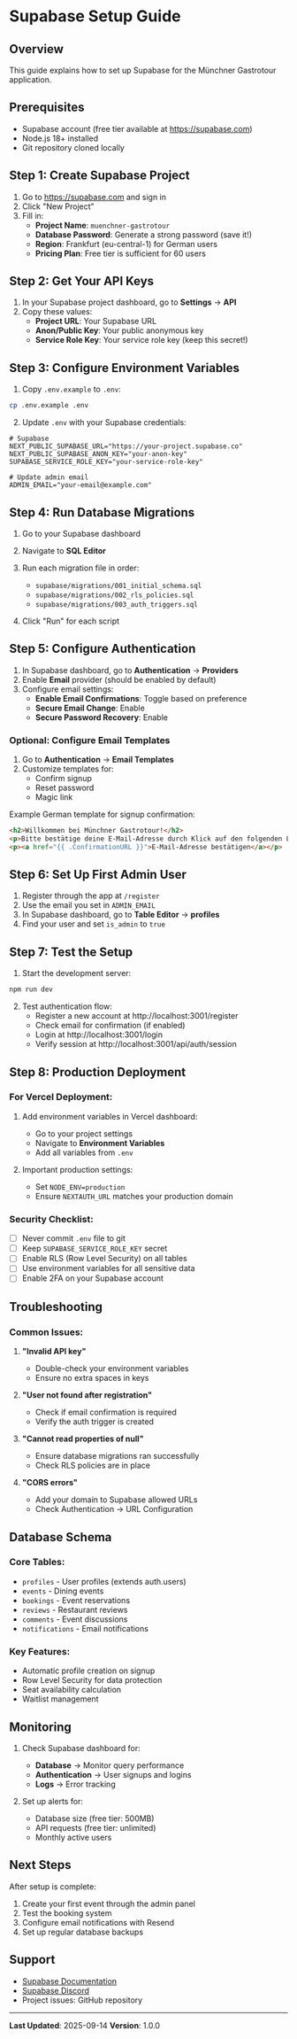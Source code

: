 # Supabase Setup Guide

## Overview
This guide explains how to set up Supabase for the Münchner Gastrotour application.

## Prerequisites
- Supabase account (free tier available at https://supabase.com)
- Node.js 18+ installed
- Git repository cloned locally

## Step 1: Create Supabase Project

1. Go to https://supabase.com and sign in
2. Click "New Project"
3. Fill in:
   - **Project Name**: `muenchner-gastrotour`
   - **Database Password**: Generate a strong password (save it!)
   - **Region**: Frankfurt (eu-central-1) for German users
   - **Pricing Plan**: Free tier is sufficient for 60 users

## Step 2: Get Your API Keys

1. In your Supabase project dashboard, go to **Settings** → **API**
2. Copy these values:
   - **Project URL**: Your Supabase URL
   - **Anon/Public Key**: Your public anonymous key
   - **Service Role Key**: Your service role key (keep this secret!)

## Step 3: Configure Environment Variables

1. Copy `.env.example` to `.env`:
```bash
cp .env.example .env
```

2. Update `.env` with your Supabase credentials:
```env
# Supabase
NEXT_PUBLIC_SUPABASE_URL="https://your-project.supabase.co"
NEXT_PUBLIC_SUPABASE_ANON_KEY="your-anon-key"
SUPABASE_SERVICE_ROLE_KEY="your-service-role-key"

# Update admin email
ADMIN_EMAIL="your-email@example.com"
```

## Step 4: Run Database Migrations

1. Go to your Supabase dashboard
2. Navigate to **SQL Editor**
3. Run each migration file in order:
   - `supabase/migrations/001_initial_schema.sql`
   - `supabase/migrations/002_rls_policies.sql`
   - `supabase/migrations/003_auth_triggers.sql`

4. Click "Run" for each script

## Step 5: Configure Authentication

1. In Supabase dashboard, go to **Authentication** → **Providers**
2. Enable **Email** provider (should be enabled by default)
3. Configure email settings:
   - **Enable Email Confirmations**: Toggle based on preference
   - **Secure Email Change**: Enable
   - **Secure Password Recovery**: Enable

### Optional: Configure Email Templates

1. Go to **Authentication** → **Email Templates**
2. Customize templates for:
   - Confirm signup
   - Reset password
   - Magic link

Example German template for signup confirmation:
```html
<h2>Willkommen bei Münchner Gastrotour!</h2>
<p>Bitte bestätige deine E-Mail-Adresse durch Klick auf den folgenden Link:</p>
<p><a href="{{ .ConfirmationURL }}">E-Mail-Adresse bestätigen</a></p>
```

## Step 6: Set Up First Admin User

1. Register through the app at `/register`
2. Use the email you set in `ADMIN_EMAIL`
3. In Supabase dashboard, go to **Table Editor** → **profiles**
4. Find your user and set `is_admin` to `true`

## Step 7: Test the Setup

1. Start the development server:
```bash
npm run dev
```

2. Test authentication flow:
   - Register a new account at http://localhost:3001/register
   - Check email for confirmation (if enabled)
   - Login at http://localhost:3001/login
   - Verify session at http://localhost:3001/api/auth/session

## Step 8: Production Deployment

### For Vercel Deployment:

1. Add environment variables in Vercel dashboard:
   - Go to your project settings
   - Navigate to **Environment Variables**
   - Add all variables from `.env`

2. Important production settings:
   - Set `NODE_ENV=production`
   - Ensure `NEXTAUTH_URL` matches your production domain

### Security Checklist:

- [ ] Never commit `.env` file to git
- [ ] Keep `SUPABASE_SERVICE_ROLE_KEY` secret
- [ ] Enable RLS (Row Level Security) on all tables
- [ ] Use environment variables for all sensitive data
- [ ] Enable 2FA on your Supabase account

## Troubleshooting

### Common Issues:

1. **"Invalid API key"**
   - Double-check your environment variables
   - Ensure no extra spaces in keys

2. **"User not found after registration"**
   - Check if email confirmation is required
   - Verify the auth trigger is created

3. **"Cannot read properties of null"**
   - Ensure database migrations ran successfully
   - Check RLS policies are in place

4. **"CORS errors"**
   - Add your domain to Supabase allowed URLs
   - Check Authentication → URL Configuration

## Database Schema

### Core Tables:
- `profiles` - User profiles (extends auth.users)
- `events` - Dining events
- `bookings` - Event reservations
- `reviews` - Restaurant reviews
- `comments` - Event discussions
- `notifications` - Email notifications

### Key Features:
- Automatic profile creation on signup
- Row Level Security for data protection
- Seat availability calculation
- Waitlist management

## Monitoring

1. Check Supabase dashboard for:
   - **Database** → Monitor query performance
   - **Authentication** → User signups and logins
   - **Logs** → Error tracking

2. Set up alerts for:
   - Database size (free tier: 500MB)
   - API requests (free tier: unlimited)
   - Monthly active users

## Next Steps

After setup is complete:
1. Create your first event through the admin panel
2. Test the booking system
3. Configure email notifications with Resend
4. Set up regular database backups

## Support

- [Supabase Documentation](https://supabase.com/docs)
- [Supabase Discord](https://discord.supabase.com)
- Project issues: GitHub repository

---

**Last Updated**: 2025-09-14
**Version**: 1.0.0
